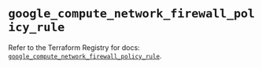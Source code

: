 # `google_compute_network_firewall_policy_rule`

Refer to the Terraform Registry for docs: [`google_compute_network_firewall_policy_rule`](https://registry.terraform.io/providers/hashicorp/google-beta/6.45.0/docs/resources/google_compute_network_firewall_policy_rule).

